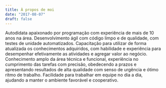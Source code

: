 ```yaml
---
title: À propos de moi
date: "2017-08-07"
draft: false
---
```


Autodidata apaixonado por programação com experiência de mais de 10 anos na área.  Desenvolvimento ágil com código limpo e de qualidade, com testes de unidade automatizados. 
Capacitação para utilizar de forma atualizada os conhecimentos adquiridos, com habilidade e experiência para desempenhar efetivamente as atividades e agregar valor ao negócio. Conhecimento amplo da área técnica e funcional, experiência no cumprimento das tarefas com precisão, obedecendo a prazos e apresentando resultados de alta qualidade com senso de urgência e ótimo ritmo de trabalho.
Facilidade para trabalhar em equipe no dia a dia, ajudando a manter o ambiente favorável e cooperativo.
